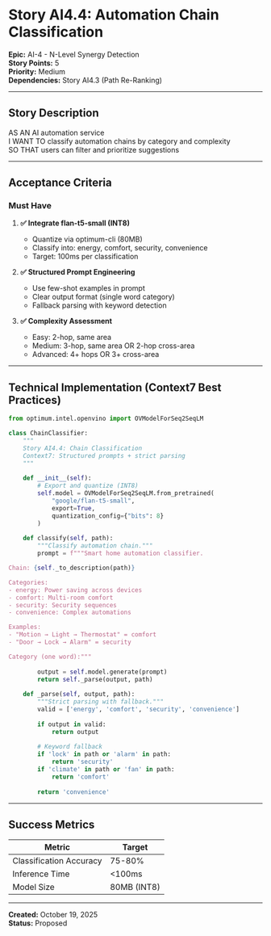 # Story AI4.4: Automation Chain Classification

**Epic:** AI-4 - N-Level Synergy Detection  
**Story Points:** 5  
**Priority:** Medium  
**Dependencies:** Story AI4.3 (Path Re-Ranking)

---

## Story Description

AS AN AI automation service  
I WANT TO classify automation chains by category and complexity  
SO THAT users can filter and prioritize suggestions

---

## Acceptance Criteria

### Must Have

1. **✅ Integrate flan-t5-small (INT8)**
   - Quantize via optimum-cli (80MB)
   - Classify into: energy, comfort, security, convenience
   - Target: 100ms per classification

2. **✅ Structured Prompt Engineering**
   - Use few-shot examples in prompt
   - Clear output format (single word category)
   - Fallback parsing with keyword detection

3. **✅ Complexity Assessment**
   - Easy: 2-hop, same area
   - Medium: 3-hop, same area OR 2-hop cross-area
   - Advanced: 4+ hops OR 3+ cross-area

---

## Technical Implementation (Context7 Best Practices)

```python
from optimum.intel.openvino import OVModelForSeq2SeqLM

class ChainClassifier:
    """
    Story AI4.4: Chain Classification
    Context7: Structured prompts + strict parsing
    """
    
    def __init__(self):
        # Export and quantize (INT8)
        self.model = OVModelForSeq2SeqLM.from_pretrained(
            "google/flan-t5-small",
            export=True,
            quantization_config={"bits": 8}
        )
    
    def classify(self, path):
        """Classify automation chain."""
        prompt = f"""Smart home automation classifier.

Chain: {self._to_description(path)}

Categories:
- energy: Power saving across devices
- comfort: Multi-room comfort
- security: Security sequences
- convenience: Complex automations

Examples:
- "Motion → Light → Thermostat" = comfort
- "Door → Lock → Alarm" = security

Category (one word):"""
        
        output = self.model.generate(prompt)
        return self._parse(output, path)
    
    def _parse(self, output, path):
        """Strict parsing with fallback."""
        valid = ['energy', 'comfort', 'security', 'convenience']
        
        if output in valid:
            return output
        
        # Keyword fallback
        if 'lock' in path or 'alarm' in path:
            return 'security'
        if 'climate' in path or 'fan' in path:
            return 'comfort'
        
        return 'convenience'
```

---

## Success Metrics

| Metric | Target |
|--------|--------|
| Classification Accuracy | 75-80% |
| Inference Time | <100ms |
| Model Size | 80MB (INT8) |

---

**Created:** October 19, 2025  
**Status:** Proposed

